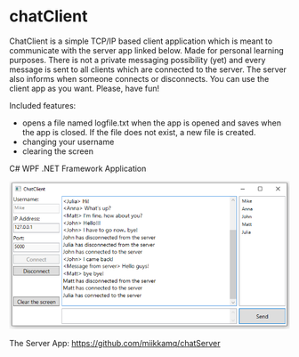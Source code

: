# chatClient
 
ChatClient is a simple TCP/IP based client application which is meant to communicate with the server app linked below. Made for personal learning purposes. There is not a private messaging possibility (yet) and every message is sent to all clients which are connected to the server. The server also informs when someone connects or disconnects. You can use the client app as you want. Please, have fun!

Included features:
 - opens a file named logfile.txt when the app is opened and saves when the app is closed. If the file does not exist, a new file is created.
 - changing your username 
 - clearing the screen

C# WPF .NET Framework Application

![img](screenshot.PNG)

The Server App:
https://github.com/miikkamq/chatServer


